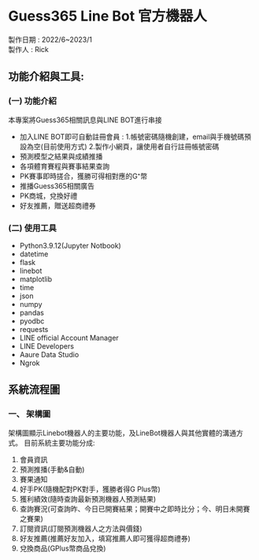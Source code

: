 # Guess365 Line Bot 官方機器人
製作日期 : 2022/6~2023/1  
製作人 : Rick

## 功能介紹與工具:
### (一)	功能介紹
本專案將Guess365相關訊息與LINE BOT進行串接
- 加入LINE BOT即可自動註冊會員 :
  1.帳號密碼隨機創建，email與手機號碼預設為空(目前使用方式)
  2.製作小網頁，讓使用者自行註冊帳號密碼
-	預測模型之結果與成績推播
-	各項體育賽程與賽事結果查詢
-	PK賽事即時搓合，獲勝可得相對應的G⁺幣
-	推播Guess365相關廣告
-	PK商城，兌換好禮
-	好友推薦，贈送超商禮券

### (二)	使用工具
-	Python3.9.12(Jupyter Notbook)
  - datetime
  - flask
  - linebot
  - matplotlib
  - time
  - json
  - numpy
  - pandas
  - pyodbc
  - requests
-	LINE official Account Manager
-	LINE Developers
-	Aaure Data Studio
-	Ngrok
## 系統流程圖
### 一、	架構圖
架構圖顯示Linebot機器人的主要功能，及LineBot機器人與其他實體的溝通方式。
目前系統主要功能分成:
1. 	會員資訊
2. 預測推播(手動&自動)
3. 賽果通知
4. 好手PK(隨機配對PK對手，獲勝者得G Plus幣)
5. 獲利績效(隨時查詢最新預測機器人預測結果)
6. 查詢賽況(可查詢昨、今日已開賽結果；開賽中之即時比分；今、明日未開賽之賽果)
7. 訂閱資訊(訂閱預測機器人之方法與價錢)
8. 好友推薦(推薦好友加入，填寫推薦人即可獲得超商禮券)
9. 兌換商品(GPlus幣商品兌換)
